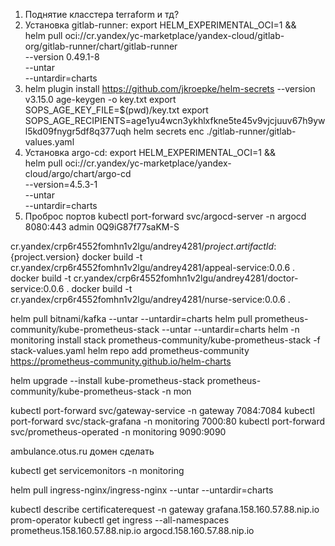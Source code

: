 1) Поднятие класстера terraform и тд?
2) Установка gitlab-runner:
export HELM_EXPERIMENTAL_OCI=1 && \
helm pull oci://cr.yandex/yc-marketplace/yandex-cloud/gitlab-org/gitlab-runner/chart/gitlab-runner \
  --version 0.49.1-8 \
  --untar \
  --untardir=charts
3) helm plugin install https://github.com/jkroepke/helm-secrets --version v3.15.0
age-keygen -o key.txt
export SOPS_AGE_KEY_FILE=$(pwd)/key.txt
export SOPS_AGE_RECIPIENTS=age1yu4wcn3ykhlxfkne5te45v9vjcjuuv67h9ywl5kd09fnygr5df8q377uqh
helm secrets enc ./gitlab-runner/gitlab-values.yaml
4) Установка argo-cd:
export HELM_EXPERIMENTAL_OCI=1 && \
helm pull oci://cr.yandex/yc-marketplace/yandex-cloud/argo/chart/argo-cd \
--version=4.5.3-1 \
--untar \
--untardir=charts
5) Проброс портов
kubectl port-forward svc/argocd-server -n argocd 8080:443
admin
0Q9iG87f77saKM-S

cr.yandex/crp6r4552fomhn1v2lgu/andrey4281/${project.artifactId}:${project.version}
docker build -t cr.yandex/crp6r4552fomhn1v2lgu/andrey4281/appeal-service:0.0.6 .
docker build -t cr.yandex/crp6r4552fomhn1v2lgu/andrey4281/doctor-service:0.0.6 .
docker build -t cr.yandex/crp6r4552fomhn1v2lgu/andrey4281/nurse-service:0.0.6 .


helm pull bitnami/kafka --untar --untardir=charts
helm pull prometheus-community/kube-prometheus-stack --untar --untardir=charts
helm -n monitoring install stack prometheus-community/kube-prometheus-stack -f stack-values.yaml
helm repo add prometheus-community https://prometheus-community.github.io/helm-charts

helm upgrade --install kube-prometheus-stack prometheus-community/kube-prometheus-stack -n mon

kubectl port-forward svc/gateway-service -n gateway 7084:7084
kubectl port-forward svc/stack-grafana -n monitoring 7000:80
kubectl port-forward svc/prometheus-operated -n monitoring 9090:9090


ambulance.otus.ru домен сделать

kubectl get servicemonitors -n monitoring

helm pull ingress-nginx/ingress-nginx --untar --untardir=charts

kubectl describe certificaterequest -n gateway
grafana.158.160.57.88.nip.io
prom-operator
kubectl get ingress --all-namespaces
prometheus.158.160.57.88.nip.io
argocd.158.160.57.88.nip.io

